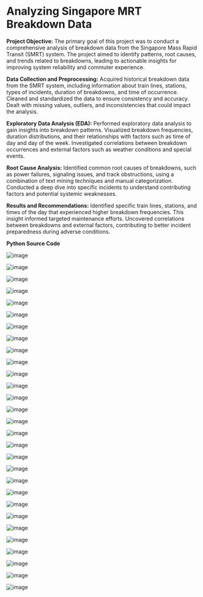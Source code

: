 # Analyzing Singapore MRT Breakdown Data

**Project Objective:**
The primary goal of this project was to conduct a comprehensive analysis of breakdown data from the Singapore Mass Rapid Transit (SMRT) system. The project aimed to identify patterns, root causes, and trends related to breakdowns, leading to actionable insights for improving system reliability and commuter experience.

**Data Collection and Preprocessing:**
Acquired historical breakdown data from the SMRT system, including information about train lines, stations, types of incidents, duration of breakdowns, and time of occurrence.
Cleaned and standardized the data to ensure consistency and accuracy. Dealt with missing values, outliers, and inconsistencies that could impact the analysis.

**Exploratory Data Analysis (EDA):**
Performed exploratory data analysis to gain insights into breakdown patterns. Visualized breakdown frequencies, duration distributions, and their relationships with factors such as time of day and day of the week.
Investigated correlations between breakdown occurrences and external factors such as weather conditions and special events.

**Root Cause Analysis:**
Identified common root causes of breakdowns, such as power failures, signaling issues, and track obstructions, using a combination of text mining techniques and manual categorization.
Conducted a deep dive into specific incidents to understand contributing factors and potential systemic weaknesses.

**Results and Recommendations:**
Identified specific train lines, stations, and times of the day that experienced higher breakdown frequencies. This insight informed targeted maintenance efforts.
Uncovered correlations between breakdowns and external factors, contributing to better incident preparedness during adverse conditions.

**Python Source Code**


![image](https://github.com/jayanth002/Projects/assets/32224793/ab1833b8-cb48-4d6c-b8aa-72cd935d5109)

![image](https://github.com/jayanth002/Projects/assets/32224793/1d7506a1-9b87-42ef-b535-bed99a5b8114)

![image](https://github.com/jayanth002/Projects/assets/32224793/feec21e2-058c-4feb-914d-62c71f1b50f4)

![image](https://github.com/jayanth002/Projects/assets/32224793/132f5c1f-f087-4366-a0ed-f06717fe8f19)

![image](https://github.com/jayanth002/Projects/assets/32224793/a68232ed-aa1f-4b7a-b0ac-f062344b337c)


![image](https://github.com/jayanth002/Projects/assets/32224793/5b8ae4ac-b7e8-4e44-a38b-d86f9671d80e)

![image](https://github.com/jayanth002/Projects/assets/32224793/1f1aa3a3-6fb0-47d3-82c9-ba4bcb332774)

![image](https://github.com/jayanth002/Projects/assets/32224793/4400ca02-a187-404c-8193-90b85ff48118)

![image](https://github.com/jayanth002/Projects/assets/32224793/5b7de84c-7165-43bc-b755-273978aba2ae)

![image](https://github.com/jayanth002/Projects/assets/32224793/da5c565d-25a3-47aa-8935-30c97ef002f5)


![image](https://github.com/jayanth002/Projects/assets/32224793/14faaa58-6865-44a4-82f0-39f4df60a049)

![image](https://github.com/jayanth002/Projects/assets/32224793/bc8c4964-3211-4894-9efb-2c66be601652)


![image](https://github.com/jayanth002/Projects/assets/32224793/c2cdc9e9-927a-4fb8-889b-781d9e0fba29)


![image](https://github.com/jayanth002/Projects/assets/32224793/25a6490d-a32b-4005-bbfd-43c6915a4c99)


![image](https://github.com/jayanth002/Projects/assets/32224793/81278d5c-8c9f-41bd-9b7e-3305d9f9e14f)

![image](https://github.com/jayanth002/Projects/assets/32224793/6ba9331c-8bab-4f22-a74f-4f1ec36a7c20)

![image](https://github.com/jayanth002/Projects/assets/32224793/b104acf4-b677-4fd2-a882-bb49db4da4d5)


![image](https://github.com/jayanth002/Projects/assets/32224793/6239fb39-91d4-410c-bbb5-353074751b9c)


![image](https://github.com/jayanth002/Projects/assets/32224793/54a3d049-54d8-4275-b56d-9a7760b1322f)


![image](https://github.com/jayanth002/Projects/assets/32224793/23cbdcef-2ed8-4c91-876f-98b5148f8e49)

![image](https://github.com/jayanth002/Projects/assets/32224793/76df8d77-b42e-4349-842c-42c64e15578a)

![image](https://github.com/jayanth002/Projects/assets/32224793/a78d1c73-ef51-476f-acd3-42ff83ebb0c5)


![image](https://github.com/jayanth002/Projects/assets/32224793/506cccb2-c328-4360-ae21-08323fccaf59)


![image](https://github.com/jayanth002/Projects/assets/32224793/2737874f-9a04-46d3-b75d-1befc3872c49)


![image](https://github.com/jayanth002/Projects/assets/32224793/56c63518-2c95-4120-ab62-75bda207daef)


![image](https://github.com/jayanth002/Projects/assets/32224793/4bd306a6-56f5-4178-93cd-be8a7e18f3c8)


![image](https://github.com/jayanth002/Projects/assets/32224793/8c200c60-c57a-47e5-bb50-8147b06e0a9d)


![image](https://github.com/jayanth002/Projects/assets/32224793/0323c5fd-f96d-475c-bdc3-497c000252e4)


![image](https://github.com/jayanth002/Projects/assets/32224793/6e5807b7-f75b-4f2f-abd2-f4ceb3367cd8)


